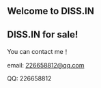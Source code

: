 ## Welcome to DISS.IN

## DISS.IN for sale!

You can contact me！

email: <226658812@qq.com>

QQ: 226658812

